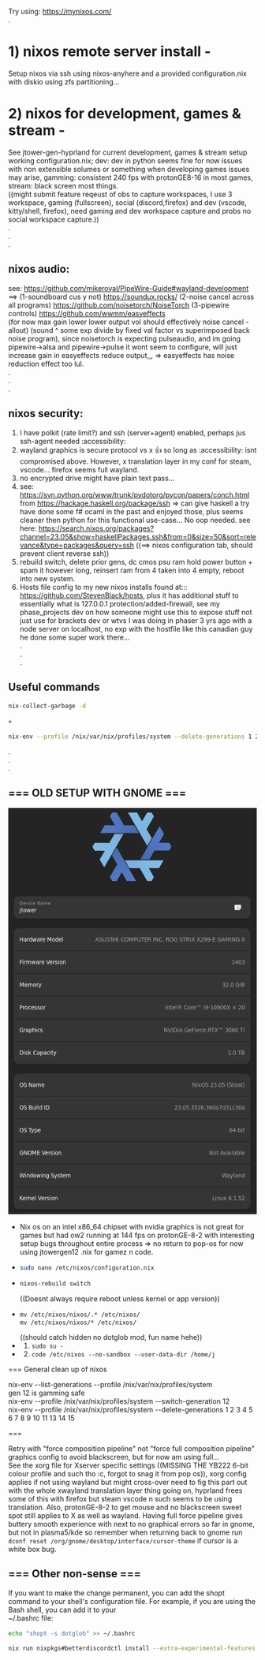 Try using: https://mynixos.com/  
.  
# 1) nixos remote server install -  
Setup nixos via ssh using nixos-anyhere and a provided configuration.nix with diskio using zfs partitioning...  
# 2) nixos for development, games & stream - 
See jtower-gen-hyprland for current development, games & stream setup working configuration.nix; dev: dev in python seems fine for now issues with non extensible solumes or something when developing games issues may arise, gamming: consistent 240 fps with protonGE8-16 in most games, stream: black screen most things.  
((might submit feature reqeust of obs to capture workspaces, I use 3 workspace, gaming (fullscreen), social (discord,firefox) and dev (vscode, kitty/shell, firefox), need gaming and dev workspace capture and probs no social workspace capture.))    
.  
.  
.  
## nixos audio:
see: https://github.com/mikeroyal/PipeWire-Guide#wayland-development  
==> (1-soundboard cus y not) https://soundux.rocks/  (2-noise cancel across all programs) https://github.com/noisetorch/NoiseTorch  (3-pipewire controls) https://github.com/wwmm/easyeffects  
(for now max gain lower lower output vol should effectively noise cancel - allout) (sound ^ some exp divide by fixed val factor vs superimposed back noise program), since noisetorch is expecting pulseaudio, and im going pipewire->alsa and pipewire->pulse it wont seem to configure, will just increase gain in easyeffects reduce output,,, => easyeffects has noise reduction effect too lul.     
.  
.  
.  
## nixos security:  
1) I have polkit (rate limit?) and ssh (server+agent) enabled, perhaps jus ssh-agent needed :accessibility:    
2) wayland graphics is secure protocol vs x 👍 so long as :accessibility: isnt compromised above. However, x translation layer in my conf for steam, vscode... firefox seems full wayland.        
3) no encrypted drive might have plain text pass...
4) see: https://svn.python.org/www/trunk/pydotorg/pycon/papers/conch.html from https://hackage.haskell.org/package/ssh => can give haskell a try have done some f# ocaml in the past and enjoyed those, plus seems cleaner then python for this functional use-case... No oop needed. see here: https://search.nixos.org/packages?channel=23.05&show=haskellPackages.ssh&from=0&size=50&sort=relevance&type=packages&query=ssh ((==> nixos configuration tab, should prevent client reverse ssh))
5) rebuild switch, delete prior gens, dc cmos psu ram hold power button + spam it however long, reinsert ram from 4 taken into 4 empty, reboot into new system.
6) Hosts file config to my new nixos installs found at::: https://github.com/StevenBlack/hosts, plus it has additional stuff to essentially what is 127.0.0.1 protection/added-firewall, see my phase_projects dev on how someone might use this to expose stuff not just use for brackets dev or wtvs I was doing in phaser 3 yrs ago with a node server on localhost, no exp with the hostfile like this canadian guy he done some super work there...  
.  
.  
.  
## Useful commands    
``` bash
nix-collect-garbage -d
```
``` + ``` 
``` bash
nix-env --profile /nix/var/nix/profiles/system --delete-generations 1 2 3 4 5 6 7 8 9 10 11 13 14 15
```
.  
.  
.  
## === OLD SETUP WITH GNOME ===     
![current setup](./images/nixcurrent.png)
- Nix os on an intel x86_64 chipset with nvidia graphics is not great for games but had ow2 running at 144 fps on protonGE-8-2 with interesting setup bugs throughout entire process => no return to pop-os for now using jtowergen12 .nix for gamez n code.     
- ``` Bash
  sudo nano /etc/nixos/configuration.nix
  ```
- ``` Bash
  nixos-rebuild switch
  ```
  ((Doesnt always require reboot unless kernel or app version))
- ```
  mv /etc/nixos/nixos/.* /etc/nixos/
  mv /etc/nixos/nixos/* /etc/nixos/
  ```
  ((should catch hidden no dotglob mod, fun name hehe))  
- 1) ``` sudo su - ```
- 2) ``` code /etc/nixos --no-sandbox --user-data-dir /home/j ```
  
=== General clean up of nixos  
  
nix-env --list-generations --profile /nix/var/nix/profiles/system  
gen 12 is gamming safe  
nix-env --profile /nix/var/nix/profiles/system --switch-generation 12  
nix-env --profile /nix/var/nix/profiles/system --delete-generations 1 2 3 4 5 6 7 8 9 10 11 13 14 15   
  
===  
  
Retry with "force composition pipeline" not "force full composition pipeline" graphics config to avoid blackscreen, but for now am using full...  
See the xorg file for Xserver specific settings ((MISSING THE YB222 6-bit colour profile and such tho :c, forgot to snag it from pop os)), xorg config applies if not using wayland but might cross-over need to fig this part out with the whole xwayland translation layer thing going on, hyprland frees some of this with firefox but steam vscode n such seems to be using translation. Also, protonGE-8-2 to get mouse and no blackscreen sweet spot still applies to X as well as wayland. Having full force pipeline gives buttery smooth experience with next to no graphical errors so far in gnome, but not in plasma5/kde so remember when returning back to gnome run ``` dconf reset /org/gnome/desktop/interface/cursor-theme ``` if cursor is a white box bug.       
  
## === Other non-sense ===    
  
If you want to make the change permanent, you can add the shopt command to your shell's   configuration file. For example, if you are using the Bash shell, you can add it to your   
~/.bashrc file:  
  
``` bash
echo "shopt -s dotglob" >> ~/.bashrc
```
```  bash
nix run nixpkgs#betterdiscordctl install --extra-experimental-features nix-command --extra-experimental-features flakes
```  
